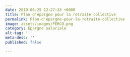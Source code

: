 ```yaml
---
date: 2019-06-25 12:27:33 +0000
title: Plan d'épargne pour la retraite collective
permalink: Plan-d'épargne-pour-la-retraite-collective
image: assets/images/PERCO.png
category: Epargne salariale
alt-tag: ''
meta-desc: ''
published: false

---
```

